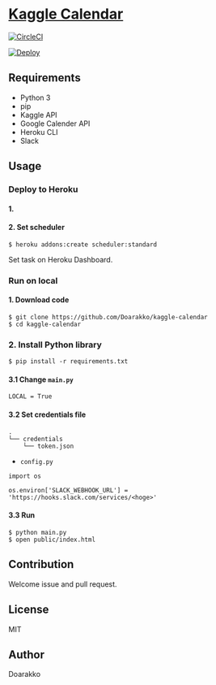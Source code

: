 # [Kaggle Calendar](https://kaggle-calendar.herokuapp.com/)
[![CircleCI](https://circleci.com/gh/Doarakko/kaggle-calendar.svg?style=svg)](https://circleci.com/gh/Doarakko/kaggle-calendar)

[![Deploy](https://www.herokucdn.com/deploy/button.png)](https://heroku.com/deploy)

## Requirements
- Python 3
- pip
- Kaggle API
- Google Calender API
- Heroku CLI
- Slack

## Usage
### Deploy to Heroku
#### 1. 
#### 2. Set scheduler
```
$ heroku addons:create scheduler:standard
```
Set task on Heroku Dashboard.

### Run on local
#### 1. Download code
```
$ git clone https://github.com/Doarakko/kaggle-calendar
$ cd kaggle-calendar
```
### 2. Install Python library
```
$ pip install -r requirements.txt
```
#### 3.1 Change `main.py`
```
LOCAL = True
```
#### 3.2 Set credentials file
```
.
└── credentials
    └── token.json
```
- `config.py`
```
import os

os.environ['SLACK_WEBHOOK_URL'] = 'https://hooks.slack.com/services/<hoge>'
```
#### 3.3 Run
```
$ python main.py
$ open public/index.html
```

## Contribution
Welcome issue and pull request.

## License
MIT

## Author
Doarakko
